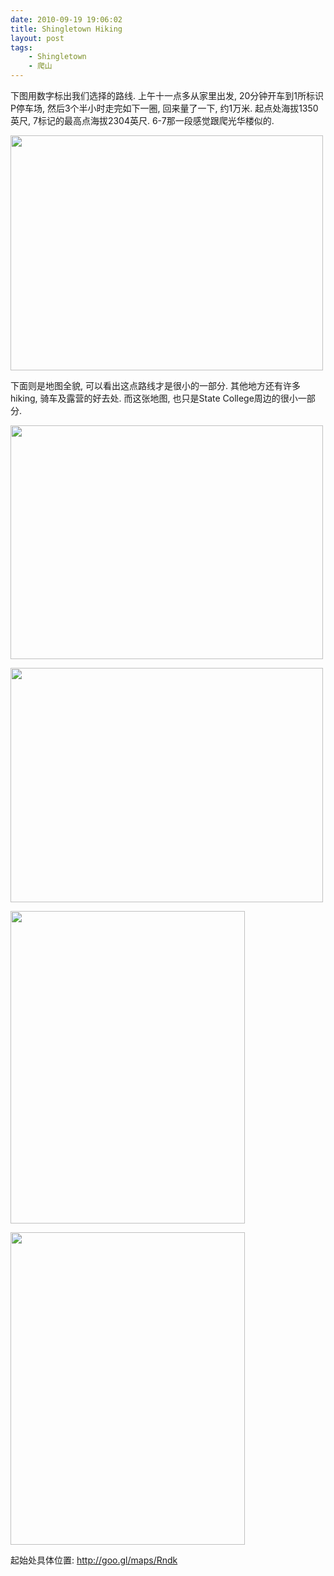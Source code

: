 ```yaml
---
date: 2010-09-19 19:06:02
title: Shingletown Hiking
layout: post
tags:
    - Shingletown
    - 爬山
---
```

<!--more-->

下图用数字标出我们选择的路线. 上午十一点多从家里出发, 20分钟开车到1所标识P停车场, 然后3个半小时走完如下一圈, 回来量了一下, 约1万米. 起点处海拔1350英尺, 7标记的最高点海拔2304英尺. 6-7那一段感觉跟爬光华楼似的.

<a href="http://pic.ztpala.com/wp-content/uploads/2010/09/Screen-shot-2010-09-19-at-6.28.56-PM.png"><img class="alignnone size-medium wp-image-3932" title="Screen shot 2010-09-19 at 6.28.56 PM" src="http://pic.ztpala.com/wp-content/uploads/2010/09/Screen-shot-2010-09-19-at-6.28.56-PM-500x376.png" alt="" width="500" height="376" /></a>

下面则是地图全貌, 可以看出这点路线才是很小的一部分. 其他地方还有许多hiking, 骑车及露营的好去处. 而这张地图, 也只是State College周边的很小一部分.

<a href="http://pic.ztpala.com/wp-content/uploads/2010/09/Screen-shot-2010-09-19-at-6.29.35-PM.png"><img class="alignnone size-medium wp-image-3933" title="Screen shot 2010-09-19 at 6.29.35 PM" src="http://pic.ztpala.com/wp-content/uploads/2010/09/Screen-shot-2010-09-19-at-6.29.35-PM-500x374.png" alt="" width="500" height="374" /></a>

<a href="http://pic.ztpala.com/wp-content/uploads/2010/09/IMG_0115.jpg"><img class="alignnone size-medium wp-image-3936" title="IMG_0115" src="http://pic.ztpala.com/wp-content/uploads/2010/09/IMG_0115-500x375.jpg" alt="" width="500" height="375" /></a>

<a href="http://pic.ztpala.com/wp-content/uploads/2010/09/IMG_0110.jpg"><img class="alignnone size-medium wp-image-3935" title="IMG_0110" src="http://pic.ztpala.com/wp-content/uploads/2010/09/IMG_0110-375x500.jpg" alt="" width="375" height="500" /></a>

<a href="http://pic.ztpala.com/wp-content/uploads/2010/09/IMG_0105.jpg"><img class="alignnone size-medium wp-image-3934" title="IMG_0105" src="http://pic.ztpala.com/wp-content/uploads/2010/09/IMG_0105-375x500.jpg" alt="" width="375" height="500" /></a>

起始处具体位置: <a href="http://goo.gl/maps/Rndk" target="_blank">http://goo.gl/maps/Rndk</a>
